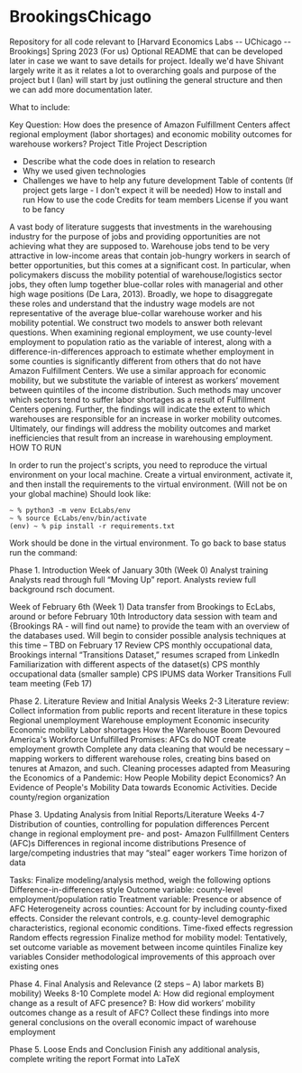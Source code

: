 # BrookingsChicago
Repository for all code relevant to [Harvard Economics Labs -- UChicago -- Brookings] Spring 2023
(For us) Optional README that can be developed later in case we want to save details for project. Ideally we'd have Shivant largely write it as it relates a lot to overarching goals and purpose of the project but I (Ian) will start by just outlining the general structure and then  we can add more documentation later.

What to include:

Key Question: How does the presence of Amazon Fulfillment Centers affect regional employment (labor shortages) and economic mobility outcomes for warehouse workers?
Project Title
Project Description
  - Describe what the code does in relation to research
  - Why we used given technologies
  - Challenges we have to help any future development
Table of contents (If project gets large - I don't expect it will be needed)
How to install and run
How to use the code
Credits for team members
License if you want to be fancy

A vast body of literature suggests that investments in the warehousing industry for the purpose of jobs and providing opportunities are not achieving what they are supposed to. Warehouse jobs tend to be very attractive in low-income areas that contain job-hungry workers in search of better opportunities, but this comes at a significant cost. In particular, when policymakers discuss the mobility potential of warehouse/logistics sector jobs, they often lump together blue-collar roles with managerial and other high wage positions (De Lara, 2013). Broadly, we hope to disaggregate these roles and understand that the industry wage models are not representative of the average blue-collar warehouse worker and his mobility potential. We construct two models to answer both relevant questions. When examining regional employment, we use county-level employment to population ratio as the variable of interest, along with a difference-in-differences approach to estimate whether employment in some counties is significantly different from others that do not have Amazon Fulfillment Centers. We use a similar approach for economic mobility, but we substitute the variable of interest as workers’ movement between quintiles of the income distribution. Such methods may uncover which sectors tend to suffer labor shortages as a result of Fulfillment Centers opening. Further, the findings will indicate the extent to which warehouses are responsible for an increase in worker mobility outcomes. Ultimately, our findings will address the mobility outcomes and market inefficiencies that result from an increase in warehousing employment. 
HOW TO RUN

In order to run the project's scripts, you need to reproduce the virtual environment on your local machine. Create a virtual environment, activate it, and then install the requirements to the virtual environment. (Will not be on your global machine) Should look like:

```
~ % python3 -m venv EcLabs/env
~ % source EcLabs/env/bin/activate
(env) ~ % pip install -r requirements.txt
```

Work should be done in the virtual environment. To go back to base status run the command:









Phase 1. Introduction
Week of January 30th (Week 0)
Analyst training
Analysts read through full “Moving Up” report.
Analysts review full background rsch document.

Week of February 6th (Week 1)
Data transfer from Brookings to EcLabs, around or before February 10th 
Introductory data session with team and {Brookings RA - will find out name} to provide the team with an overview of the databases used. Will begin to consider possible analysis techniques at this time – TBD on February 17
Review CPS monthly occupational data, Brookings internal “Transitions Dataset,” resumes scraped from LinkedIn
Familiarization with different aspects of the dataset(s) 
CPS monthly occupational data (smaller sample)
CPS IPUMS data
Worker Transitions
Full team meeting (Feb 17)

Phase 2. Literature Review and Initial Analysis
Weeks 2-3
Literature review: Collect information from public reports and recent literature in these topics
Regional unemployment
Warehouse employment
Economic insecurity
Economic mobility
Labor shortages
How the Warehouse Boom Devoured America's Workforce
Unfulfilled Promises: AFCs do NOT create employment growth
Complete any data cleaning that would be necessary – mapping workers to different warehouse roles, creating bins based on tenures at Amazon, and such.
Cleaning processes adapted from ​​Measuring the Economics of a Pandemic: How People Mobility depict Economics? An Evidence of People's Mobility Data towards Economic Activities.
Decide county/region organization

Phase 3. Updating Analysis from Initial Reports/Literature
Weeks 4-7
Distribution of counties, controlling for population differences
Percent change in regional employment pre- and post- Amazon Fullfillment Centers (AFC)s
Differences in regional income distributions 
Presence of large/competing industries that may “steal” eager workers
Time horizon of data


Tasks:
Finalize modeling/analysis method, weigh the following options
Difference-in-differences style
Outcome variable: county-level employment/population ratio
Treatment variable: Presence or absence of AFC
Heterogeneity across counties: Account for by including county-fixed effects. Consider the relevant controls, e.g. county-level demographic characteristics, regional economic conditions.
Time-fixed effects regression
Random effects regression 
Finalize method for mobility model: Tentatively, set outcome variable as movement between income quintiles 
Finalize key variables
Consider methodological improvements of this approach over existing ones

Phase 4. Final Analysis and Relevance (2 steps – A) labor markets B) mobility)
Weeks 8-10
Complete model
A: How did regional employment change as a result of AFC presence?
B: How did workers’ mobility outcomes change as a result of AFC?
Collect these findings into more general conclusions on the overall economic impact of warehouse employment 

Phase 5. Loose Ends and Conclusion
Finish any additional analysis, complete writing the report
Format into LaTeX
